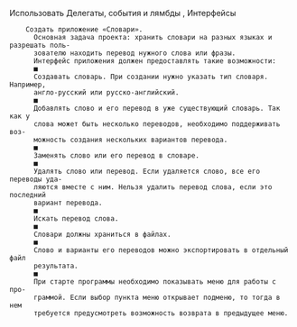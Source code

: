 Использовать Делегаты, события и лямбды , Интерфейсы
        
        Создать приложение «Словари».
          Основная задача проекта: хранить словари на разных языках и разрешать поль-
          зователю находить перевод нужного слова или фразы.
          Интерфейс приложения должен предоставлять такие возможности:
          ■
          Создавать словарь. При создании нужно указать тип словаря. Например,
          англо-русский или русско-английский.
          ■
          Добавлять слово и его перевод в уже существующий словарь. Так как у
          слова может быть несколько переводов, необходимо поддерживать воз-
          можность создания нескольких вариантов перевода.
          ■
          Заменять слово или его перевод в словаре.
          ■
          Удалять слово или перевод. Если удаляется слово, все его переводы уда-
          ляются вместе с ним. Нельзя удалить перевод слова, если это последний
          вариант перевода.
          ■
          Искать перевод слова.
          ■
          Словари должны храниться в файлах.
          ■
          Слово и варианты его переводов можно экспортировать в отдельный файл
          результата.
          ■
          При старте программы необходимо показывать меню для работы с про-
          граммой. Если выбор пункта меню открывает подменю, то тогда в нем
          требуется предусмотреть возможность возврата в предыдущее меню.
